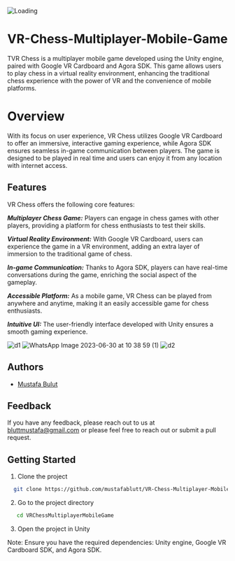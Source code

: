 
![Loading](https://github.com/mustafablutt/VR-Chess-Multiplayer-Mobile-Game/assets/80100508/24202fd3-0875-45b7-9867-d04043a0cb42)




# VR-Chess-Multiplayer-Mobile-Game





TVR Chess is a multiplayer mobile game developed using the Unity engine, paired with Google VR Cardboard and Agora SDK. This game allows users to play chess in a virtual reality environment, enhancing the traditional chess experience with the power of VR and the convenience of mobile platforms.

# Overview



With its focus on user experience, VR Chess utilizes Google VR Cardboard to offer an immersive, interactive gaming experience, while Agora SDK ensures seamless in-game communication between players. The game is designed to be played in real time and users can enjoy it from any location with internet access.



## Features

VR Chess offers the following core features:

***Multiplayer Chess Game:*** Players can engage in chess games with other players, providing a platform for chess enthusiasts to test their skills.

***Virtual Reality Environment:*** With Google VR Cardboard, users can experience the game in a VR environment, adding an extra layer of immersion to the traditional game of chess.

***In-game Communication:*** Thanks to Agora SDK, players can have real-time conversations during the game, enriching the social aspect of the gameplay.

***Accessible Platform:*** As a mobile game, VR Chess can be played from anywhere and anytime, making it an easily accessible game for chess enthusiasts.

***Intuitive UI:*** The user-friendly interface developed with Unity ensures a smooth gaming experience.
    




![d1](https://github.com/mustafablutt/VR-Chess-Multiplayer-Mobile-Game/assets/80100508/f619a533-1910-438f-8e5f-ae72209d0485)
![WhatsApp Image 2023-06-30 at 10 38 59 (1)](https://github.com/mustafablutt/VR-Chess-Multiplayer-Mobile-Game/assets/80100508/4ebdf6df-7cde-4c16-ba91-19a37f63e069)
![d2](https://github.com/mustafablutt/VR-Chess-Multiplayer-Mobile-Game/assets/80100508/ebbe1fce-1fd2-4137-b279-d235f75af474)







## Authors


- [Mustafa Bulut](https://github.com/mustafablutt)

  

## Feedback

If you have any feedback, please reach out to us at bluttmustafa@gmail.com or please feel free to reach out or submit a pull request.




## Getting Started

1. Clone the project

```bash
  git clone https://github.com/mustafablutt/VR-Chess-Multiplayer-Mobile-Game
```

2. Go to the project directory

```bash
   cd VRChessMultiplayerMobileGame
```

3. Open the project in Unity

Note: Ensure you have the required dependencies: Unity engine, Google VR Cardboard SDK, and Agora SDK.






  




